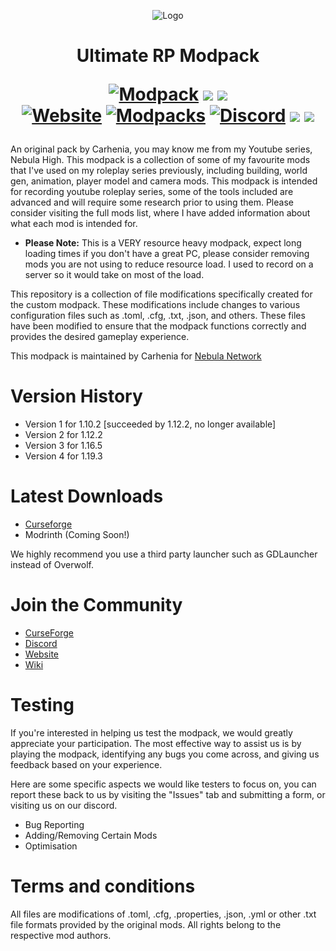 <p align="center"><img src="https://wiki.nebulanetwork.net/modpack-resources/ultimaterppack.png" alt="Logo" width=""></p>  

<h1 align="center"> Ultimate RP Modpack <br> 

<a href="https://www.curseforge.com/minecraft/modpacks/ultimate-rp-pack"><img src="https://cf.way2muchnoise.eu/title/363664.svg" alt="Modpack"></a>
 ![](https://cf.way2muchnoise.eu/full_363664_downloads.svg) ![](https://cf.way2muchnoise.eu/versions/363664.svg)  
 <a href="https://nebulanetwork.net/"><img src="https://img.shields.io/badge/Website-nebulanetwork.net-1DA1F2?style=flat&Color=important" alt="Website"></a>
<a href="https://www.curseforge.com/members/carhenia/projects/"><img src="https://img.shields.io/badge/My-Modpacks-important?style=flat&logo=curseforge&logoColor=important" alt="Modpacks"></a>
<a href="https://discord.gg/9ZxeWesrzz"><img src="https://img.shields.io/discord/331067481424920585?color=B524D7&label=Discord&logo=Discord&style=flat" alt="Discord"></a>
![](https://img.shields.io/github/issues/Carhenia/Ultimate-RP-Pack) ![](https://img.shields.io/github/followers/carhenia?style=social)
</h1>

An original pack by Carhenia, you may know me from my Youtube series, Nebula High. This modpack is a collection of some of my favourite mods that I've used on my roleplay series previously, including building, world gen, animation, player model and camera mods. This modpack is intended for recording youtube roleplay series, some of the tools included are advanced and will require some research prior to using them. Please consider visiting the full mods list, where I have added information about what each mod is intended for.

- __**Please Note:**__ This is a VERY resource heavy modpack, expect long loading times if you don't have a great PC, please consider removing mods you are not using to reduce resource load. I used to record on a server so it would take on most of the load.  

This repository is a collection of file modifications specifically created for the custom modpack. These modifications include changes to various configuration files such as .toml, .cfg, .txt, .json, and others. These files have been modified to ensure that the modpack functions correctly and provides the desired gameplay experience.

This modpack is maintained by Carhenia for [Nebula Network](https://nebulanetwork.net)  

# Version History
- Version 1 for 1.10.2 [succeeded by 1.12.2, no longer available]  
- Version 2 for 1.12.2  
- Version 3 for 1.16.5  
- Version 4 for 1.19.3

# Latest Downloads

- [Curseforge](https://www.curseforge.com/minecraft/modpacks/ultimate-rp-pack)
- Modrinth (Coming Soon!)

We highly recommend you use a third party launcher such as GDLauncher instead of Overwolf.

# Join the Community
- [CurseForge](https://www.curseforge.com/members/carhenia/projects)  
- [Discord](https://discord.gg/9ZxeWesrzz)  
- [Website](https://nebulanetwork.net/)  
- [Wiki](https://wiki.nebulanetwork.net/) 

# Testing
If you're interested in helping us test the modpack, we would greatly appreciate your participation. The most effective way to assist us is by playing the modpack, identifying any bugs you come across, and giving us feedback based on your experience.

Here are some specific aspects we would like testers to focus on, you can report these back to us by visiting the "Issues" tab and submitting a form, or visiting us on our discord.
- Bug Reporting
- Adding/Removing Certain Mods
- Optimisation

# Terms and conditions
All files are modifications of .toml, .cfg, .properties, .json, .yml or other .txt file formats provided by the original mods. All rights belong to the respective mod authors. 


